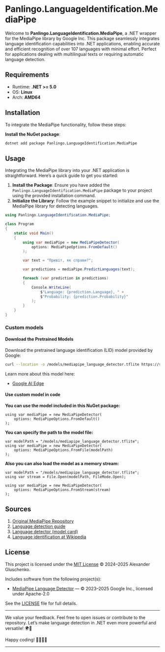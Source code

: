 ﻿# Panlingo.LanguageIdentification.MediaPipe

Welcome to **Panlingo.LanguageIdentification.MediaPipe**, a .NET wrapper for the MediaPipe library by Google Inc. This package seamlessly integrates language identification capabilities into .NET applications, enabling accurate and efficient recognition of over 107 languages with minimal effort. Perfect for applications dealing with multilingual texts or requiring automatic language detection.

## Requirements

- Runtime: **.NET >= 5.0**
- OS: **Linux**
- Arch: **AMD64**

## Installation

To integrate the MediaPipe functionality, follow these steps:

**Install the NuGet package**:

```sh
dotnet add package Panlingo.LanguageIdentification.MediaPipe
```

## Usage

Integrating the MediaPipe library into your .NET application is straightforward. Here’s a quick guide to get you started:

1. **Install the Package**: Ensure you have added the `Panlingo.LanguageIdentification.MediaPipe` package to your project using the provided installation command.
2. **Initialize the Library**: Follow the example snippet to initialize and use the MediaPipe library for detecting languages.

```csharp
using Panlingo.LanguageIdentification.MediaPipe;

class Program
{
    static void Main()
    {
        using var mediaPipe = new MediaPipeDetector(
            options: MediaPipeOptions.FromDefault()
        );

        var text = "Привіт, як справи?";

        var predictions = mediaPipe.PredictLanguages(text);

        foreach (var prediction in predictions)
        {
            Console.WriteLine(
                $"Language: {prediction.Language}, " +
                $"Probability: {prediction.Probability}"
            );
        }
    }
}
```

### Custom models

#### Download the Pretrained Models

Download the pretrained language identification (LID) model provided by Google:

```sh
curl --location -o /models/mediapipe_language_detector.tflite https://storage.googleapis.com/mediapipe-models/language_detector/language_detector/float32/1/language_detector.tflite
```

Learn more about this model here:
- [Google AI Edge](https://ai.google.dev/edge/mediapipe/solutions/text/language_detector)

#### Use custom model in code

**You can use the model included in this NuGet package:**
```
using var mediaPipe = new MediaPipeDetector(
    options: MediaPipeOptions.FromDefault()
);
```

**You can specify the path to the model file:**
```
var modelPath = "/models/mediapipe_language_detector.tflite";
using var mediaPipe = new MediaPipeDetector(
    options: MediaPipeOptions.FromFile(modelPath)
);
```

**Also you can also load the model as a memory stream:**
```
var modelPath = "/models/mediapipe_language_detector.tflite";
using var stream = File.Open(modelPath, FileMode.Open);

using var mediaPipe = new MediaPipeDetector(
    options: MediaPipeOptions.FromStream(stream)
);
```

## Sources

1. [Original MediaPipe Repository](https://github.com/google-ai-edge/mediapipe)
2. [Language detection guide](https://ai.google.dev/edge/mediapipe/solutions/text/language_detector)
3. [Language detector (model card)](https://storage.googleapis.com/mediapipe-assets/LanguageDetector%20Model%20Card.pdf)
4. [Language identification at Wikipedia](https://en.wikipedia.org/wiki/Language_identification)

## License

This project is licensed under the [MIT License](./LICENSE) © 2024–2025 Alexander Gluschenko.

Includes software from the following project(s):
- [MediaPipe Language Detector](https://github.com/google-ai-edge/mediapipe) — © 2023–2025 Google Inc., licensed under Apache-2.0  

See the [LICENSE](./LICENSE) file for full details.

---

We value your feedback. Feel free to open issues or contribute to the repository. Let’s make language detection in .NET even more powerful and versatile! 🌍📝

Happy coding! 👩‍💻👨‍💻

---

